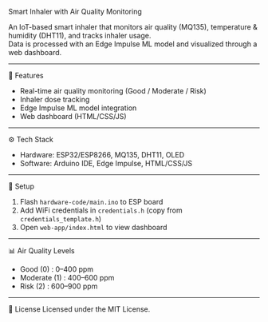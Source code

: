 Smart Inhaler with Air Quality Monitoring

An IoT-based smart inhaler that monitors air quality (MQ135), temperature & humidity (DHT11), and tracks inhaler usage.  
Data is processed with an Edge Impulse ML model and visualized through a web dashboard.

---

🔧 Features
- Real-time air quality monitoring (Good / Moderate / Risk)  
- Inhaler dose tracking  
- Edge Impulse ML model integration  
- Web dashboard (HTML/CSS/JS)  

---

⚙️ Tech Stack
- Hardware: ESP32/ESP8266, MQ135, DHT11, OLED  
- Software: Arduino IDE, Edge Impulse, HTML/CSS/JS  

---

🚀 Setup
1. Flash `hardware-code/main.ino` to ESP board  
2. Add WiFi credentials in `credentials.h` (copy from `credentials_template.h`)  
3. Open `web-app/index.html` to view dashboard  

---

📊 Air Quality Levels
- Good (0) : 0–400 ppm  
- Moderate (1) : 400–600 ppm  
- Risk (2) : 600–900 ppm  

---

📜 License
Licensed under the MIT License.

